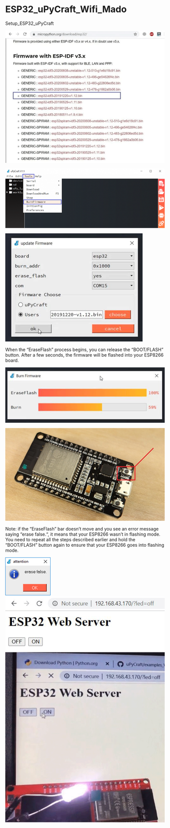 # ESP32_uPyCraft_Wifi_Mado
Setup_ESP32_uPyCraft

![Preview](https://github.com/ArctoosR/ESP32_uPyCraft_Wifi_Mado/blob/main/1.png)

![Preview](https://github.com/ArctoosR/ESP32_uPyCraft_Wifi_Mado/blob/main/2.png)

![Preview](https://github.com/ArctoosR/ESP32_uPyCraft_Wifi_Mado/blob/main/3.png)


When the “EraseFlash” process begins, you can release the “BOOT/FLASH” button. After a few seconds, the firmware will be flashed into your ESP8266 board.


![Preview](https://github.com/ArctoosR/ESP32_uPyCraft_Wifi_Mado/blob/main/4.png)

![Preview](https://github.com/ArctoosR/ESP32_uPyCraft_Wifi_Mado/blob/main/5.png)







Note: if the “EraseFlash” bar doesn’t move and you see an error message saying “erase false.“, it means that your ESP8266 wasn’t in flashing mode. You need to repeat all the steps described earlier and hold the “BOOT/FLASH” button again to ensure that your ESP8266 goes into flashing mode.

![Preview](https://github.com/ArctoosR/ESP32_uPyCraft_Wifi_Mado/blob/main/7.png)
![Preview](https://github.com/ArctoosR/ESP32_uPyCraft_Wifi_Mado/blob/main/8.png)
![Preview](https://github.com/ArctoosR/ESP32_uPyCraft_Wifi_Mado/blob/main/9.png)



